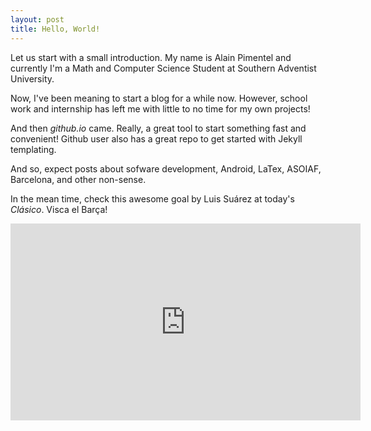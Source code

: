 ```yaml
---
layout: post
title: Hello, World!
---
```


Let us start with a small introduction. My name is Alain Pimentel and currently I'm a Math and Computer Science Student at Southern Adventist University.

Now, I've been meaning to start a blog for a while now. However, school work and internship has left me with little to no time for my own projects! 

And then _github.io_ came. Really, a great tool to start something fast and convenient! Github user also has a great repo to get started with Jekyll templating.

And so, expect posts about sofware development, Android, LaTex, ASOIAF, Barcelona, and other non-sense.

In the mean time, check this awesome goal by Luis Suárez at today's _Clásico_. Visca el Barça!

<iframe src='http://streamable.com/e/vykb' width='560' height='315' frameborder='0' allowfullscreen webkitallowfullscreen mozallowfullscreen scrolling='no'></iframe>
